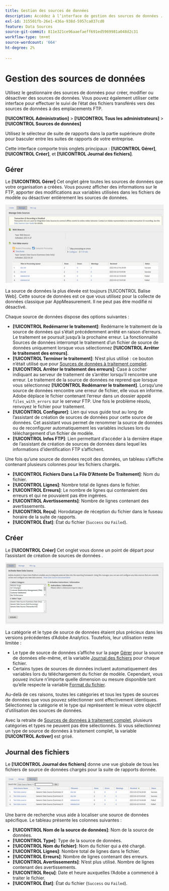 ```yaml
---
title: Gestion des sources de données
description: Accédez à l’interface de gestion des sources de données .
exl-id: 315501fb-26e1-436a-938d-5957ca037cd0
feature: Data Sources
source-git-commit: 811e321ce96aaefaeff691ed5969981a048d2c31
workflow-type: tm+mt
source-wordcount: '664'
ht-degree: 2%

---
```


# Gestion des sources de données

Utilisez le gestionnaire des sources de données pour créer, modifier ou désactiver des sources de données. Vous pouvez également utiliser cette interface pour effectuer le suivi de l’état des fichiers transférés vers des sources de données à des emplacements FTP.

**[!UICONTROL Administration]** > **[!UICONTROL Tous les administrateurs]** > **[!UICONTROL Sources de données]**

Utilisez le sélecteur de suite de rapports dans la partie supérieure droite pour basculer entre les suites de rapports de votre entreprise.

Cette interface comporte trois onglets principaux : **[!UICONTROL Gérer]**, **[!UICONTROL Créer]**, et **[!UICONTROL Journal des fichiers]**.

## Gérer

Le **[!UICONTROL Gérer]** Cet onglet gère toutes les sources de données que votre organisation a créées. Vous pouvez afficher des informations sur le FTP, apporter des modifications aux variables utilisées dans les fichiers de modèle ou désactiver entièrement les sources de données.

![Gérer](assets/manage.png)

La source de données la plus élevée est toujours [!UICONTROL Balise Web]. Cette source de données est ce que vous utilisez pour la collecte de données classique par AppMeasurement. Il ne peut pas être modifié ni désactivé.

Chaque source de données dispose des options suivantes :

* **[!UICONTROL Redémarrer le traitement]**: Redémarre le traitement de la source de données qui s’était précédemment arrêté en raison d’erreurs. Le traitement se poursuit jusqu’à la prochaine erreur. La fonctionnalité Sources de données interrompt le traitement d’un fichier de source de données uniquement lorsque vous sélectionnez **[!UICONTROL Arrêter le traitement des erreurs]**.
* **[!UICONTROL Terminer le traitement]**: N’est plus utilisé : ce bouton n’était utilisé que pour [Sources de données à traitement complet](full-processing-eol.md).
* **[!UICONTROL Arrêter le traitement des erreurs]**: Case à cocher indiquant au serveur de traitement de s’arrêter lorsqu’il rencontre une erreur. Le traitement de la source de données ne reprend que lorsque vous sélectionnez **[!UICONTROL Redémarrer le traitement]**. Lorsqu’une source de données rencontre une erreur de fichier, elle vous en informe. Adobe déplace le fichier contenant l’erreur dans un dossier appelé `files_with_errors` sur le serveur FTP. Une fois le problème résolu, renvoyez le fichier pour traitement.
* **[!UICONTROL Configurer]**: Lien qui vous guide tout au long de l’assistant de création de sources de données pour cette source de données. Cet assistant vous permet de renommer la source de données ou de reconfigurer automatiquement les variables incluses lors du téléchargement d’un fichier de modèle.
* **[!UICONTROL Infos FTP]**: Lien permettant d’accéder à la dernière étape de l’assistant de création de sources de données dans lequel les informations d’identification FTP s’affichent.

Une fois qu’une source de données reçoit des données, un tableau s’affiche contenant plusieurs colonnes pour les fichiers chargés.

* **[!UICONTROL Fichiers Dans La File D’Attente De Traitement]**: Nom du fichier.
* **[!UICONTROL Lignes]**: Nombre total de lignes dans le fichier.
* **[!UICONTROL Erreurs]**: Le nombre de lignes qui contenaient des erreurs et qui ne pouvaient pas être ingérées.
* **[!UICONTROL Avertissements]**: Nombre de lignes contenant des avertissements.
* **[!UICONTROL Reçu]**: Horodatage de réception du fichier dans le fuseau horaire de la suite de rapports.
* **[!UICONTROL État]**: État du fichier (`Success` ou `Failed`).

## Créer

Le **[!UICONTROL Créer]** Cet onglet vous donne un point de départ pour l’assistant de création de sources de données .

![Créer](assets/create.png)

La catégorie et le type de source de données étaient plus précieux dans les versions précédentes d’Adobe Analytics. Toutefois, leur utilisation reste limitée :

* Le type de source de données s’affiche sur la page [Gérer](#manage) pour la source de données elle-même, et la variable [Journal des fichiers](#file-log) pour chaque fichier.
* Certains types de sources de données incluent automatiquement des variables lors du téléchargement du fichier de modèle. Cependant, vous pouvez inclure n’importe quelle dimension ou mesure disponible tant qu’elle respecte la variable [Format du fichier](file-format.md).

Au-delà de ces raisons, toutes les catégories et tous les types de sources de données que vous pouvez sélectionner sont effectivement identiques. Sélectionnez la catégorie et le type qui représentent le mieux votre objectif d’utilisation des sources de données.

Avec la retraite de [Sources de données à traitement complet](full-processing-eol.md), plusieurs catégories et types ne peuvent pas être sélectionnés. Si vous sélectionnez un type de source de données à traitement complet, la variable **[!UICONTROL Activer]** est grisé.

## Journal des fichiers

Le **[!UICONTROL Journal des fichiers]** donne une vue globale de tous les fichiers de source de données chargés pour la suite de rapports donnée.

![Journal des fichiers](assets/file-log.png)

Une barre de recherche vous aide à localiser une source de données spécifique. Le tableau présente les colonnes suivantes :

* **[!UICONTROL Nom de la source de données]**: Nom de la source de données.
* **[!UICONTROL Type]**: Type de la source de données.
* **[!UICONTROL Nom du fichier]**: Nom du fichier qui a été chargé.
* **[!UICONTROL Lignes]**: Nombre total de lignes dans le fichier.
* **[!UICONTROL Erreurs]**: Nombre de lignes contenant des erreurs.
* **[!UICONTROL Avertissements]**: N’est plus utilisé. Nombre de lignes contenant des avertissements.
* **[!UICONTROL Reçu]**: Date et heure auxquelles l’Adobe a commencé à traiter le fichier.
* **[!UICONTROL État]**: État du fichier (`Success` ou `Failed`).
